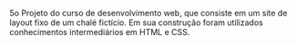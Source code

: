 5o Projeto do curso de desenvolvimento web, que consiste em um site de layout fixo de um chalé fictício. Em sua construção foram utilizados conhecimentos intermediários em HTML e CSS.